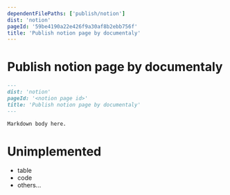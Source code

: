 ```yaml
---
dependentFilePaths: ['publish/notion']
dist: 'notion'
pageId: '59be4190a22e426f9a30af8b2ebb756f'
title: 'Publish notion page by documentaly'
---
```


# Publish notion page by documentaly

```md
---
dist: 'notion'
pageId: '<notion page id>'
title: 'Publish notion page by documentaly'
---

Markdown body here.
```

# Unimplemented

- table
- code
- others...
